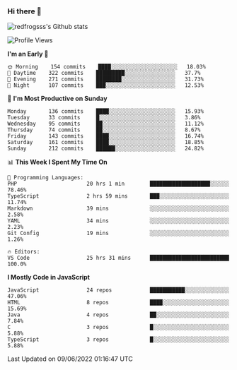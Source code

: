 ### Hi there 👋

<img src="https://github-readme-stats.vercel.app/api?username=redfrogsss&show_icons=true" alt="redfrogsss's Github stats"></img>

<!--START_SECTION:waka-->
![Profile Views](http://img.shields.io/badge/Profile%20Views-51-blue)

**I'm an Early 🐤** 

```text
🌞 Morning    154 commits    ████░░░░░░░░░░░░░░░░░░░░░   18.03% 
🌆 Daytime    322 commits    █████████░░░░░░░░░░░░░░░░   37.7% 
🌃 Evening    271 commits    ████████░░░░░░░░░░░░░░░░░   31.73% 
🌙 Night      107 commits    ███░░░░░░░░░░░░░░░░░░░░░░   12.53%

```
📅 **I'm Most Productive on Sunday** 

```text
Monday       136 commits    ████░░░░░░░░░░░░░░░░░░░░░   15.93% 
Tuesday      33 commits     █░░░░░░░░░░░░░░░░░░░░░░░░   3.86% 
Wednesday    95 commits     ██░░░░░░░░░░░░░░░░░░░░░░░   11.12% 
Thursday     74 commits     ██░░░░░░░░░░░░░░░░░░░░░░░   8.67% 
Friday       143 commits    ████░░░░░░░░░░░░░░░░░░░░░   16.74% 
Saturday     161 commits    ████░░░░░░░░░░░░░░░░░░░░░   18.85% 
Sunday       212 commits    ██████░░░░░░░░░░░░░░░░░░░   24.82%

```


📊 **This Week I Spent My Time On** 

```text
💬 Programming Languages: 
PHP                      20 hrs 1 min        ███████████████████░░░░░░   78.46% 
TypeScript               2 hrs 59 mins       ███░░░░░░░░░░░░░░░░░░░░░░   11.74% 
Markdown                 39 mins             ░░░░░░░░░░░░░░░░░░░░░░░░░   2.58% 
YAML                     34 mins             ░░░░░░░░░░░░░░░░░░░░░░░░░   2.23% 
Git Config               19 mins             ░░░░░░░░░░░░░░░░░░░░░░░░░   1.26%

🔥 Editors: 
VS Code                  25 hrs 31 mins      █████████████████████████   100.0%

```

**I Mostly Code in JavaScript** 

```text
JavaScript               24 repos            ███████████░░░░░░░░░░░░░░   47.06% 
HTML                     8 repos             ████░░░░░░░░░░░░░░░░░░░░░   15.69% 
Java                     4 repos             ██░░░░░░░░░░░░░░░░░░░░░░░   7.84% 
C                        3 repos             █░░░░░░░░░░░░░░░░░░░░░░░░   5.88% 
TypeScript               3 repos             █░░░░░░░░░░░░░░░░░░░░░░░░   5.88%

```



 Last Updated on 09/06/2022 01:16:47 UTC
<!--END_SECTION:waka-->